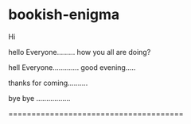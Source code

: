 # bookish-enigma
Hi

hello
Everyone.........
how you all are doing?

hell
Everyone.............
good evening.....

thanks for coming..........

bye  bye .................

======================================